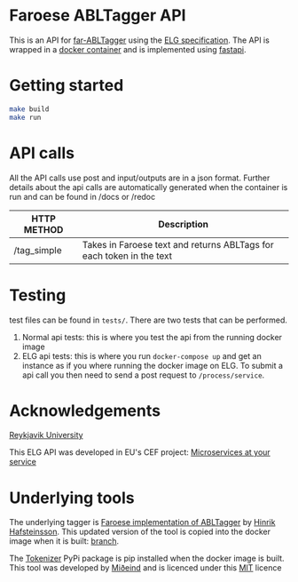 # Faroese ABLTagger API
This is an API for [far-ABLTagger](https://github.com/cadia-lvl/far-ABLTagger) using the [ELG specification](https://european-language-grid.readthedocs.io/en/stable/all/A3_API/LTInternalAPI.html#basic-api-pattern).
The API is wrapped in a [docker container](https://www.docker.com/) and is implemented using [fastapi](https://github.com/tiangolo/fastapi).

# Getting started
```bash
make build
make run
```

# API calls
All the API calls use post and input/outputs are in a json format.
Further details about the api calls are automatically generated when the container is run and can be found in /docs or /redoc

| HTTP METHOD | Description |
| ----------- | --------------- |
| /tag_simple | Takes in Faroese text and returns ABLTags for each token in the text |

# Testing
test files can be found in `tests/`. There are two tests that can be performed.
1. Normal api tests: this is where you test the api from the running docker image
2. ELG api tests: this is where you run `docker-compose up` and get an instance as if you where running the docker image on ELG. To submit a api call you then need to send a post request to `/process/service`.

# Acknowledgements
[Reykjavik University](https://lvl.ru.is)

This ELG API was developed in EU's CEF project: [Microservices at your service](https://www.lingsoft.fi/en/microservices-at-your-service-bridging-gap-between-nlp-research-and-industry)

# Underlying tools
The underlying tagger is [Faroese implementation of ABLTagger](https://github.com/cadia-lvl/far-ABLTagger) by [Hinrik Hafsteinsson](https://github.com/hinrikur). This updated version of the tool is copied into the docker image when it is built: [branch](https://github.com/cadia-lvl/far-ABLTagger/tree/elg-standard). 

The [Tokenizer](https://github.com/mideind/Tokenizer) PyPi package is pip installed when the docker image is built. This tool was developed by [Miðeind](https://mideind.is/) and is licenced under this [MIT](https://github.com/mideind/Tokenizer/blob/master/LICENSE) licence
